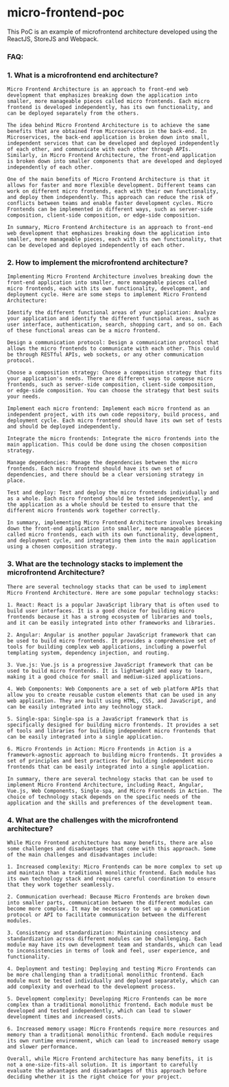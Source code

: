 # micro-frontend-poc

This PoC is an example of microfrontend architecture developed using the ReactJS, StoreJS and Webpack.

### FAQ:

### 1. What is a microfrontend end architecture?

    Micro Frontend Architecture is an approach to front-end web development that emphasizes breaking down the application into smaller, more manageable pieces called micro frontends. Each micro frontend is developed independently, has its own functionality, and can be deployed separately from the others.
    
    The idea behind Micro Frontend Architecture is to achieve the same benefits that are obtained from Microservices in the back-end. In Microservices, the back-end application is broken down into small, independent services that can be developed and deployed independently of each other, and communicate with each other through APIs. Similarly, in Micro Frontend Architecture, the front-end application is broken down into smaller components that are developed and deployed independently of each other.
    
    One of the main benefits of Micro Frontend Architecture is that it allows for faster and more flexible development. Different teams can work on different micro frontends, each with their own functionality, and deploy them independently. This approach can reduce the risk of conflicts between teams and enable faster development cycles. Micro Frontends can be implemented in different ways, such as server-side composition, client-side composition, or edge-side composition.
    
    In summary, Micro Frontend Architecture is an approach to front-end web development that emphasizes breaking down the application into smaller, more manageable pieces, each with its own functionality, that can be developed and deployed independently of each other.

### 2. How to implement the microfrontend architecture?

    Implementing Micro Frontend Architecture involves breaking down the front-end application into smaller, more manageable pieces called micro frontends, each with its own functionality, development, and deployment cycle. Here are some steps to implement Micro Frontend Architecture:
    
    Identify the different functional areas of your application: Analyze your application and identify the different functional areas, such as user interface, authentication, search, shopping cart, and so on. Each of these functional areas can be a micro frontend.
    
    Design a communication protocol: Design a communication protocol that allows the micro frontends to communicate with each other. This could be through RESTful APIs, web sockets, or any other communication protocol.
    
    Choose a composition strategy: Choose a composition strategy that fits your application's needs. There are different ways to compose micro frontends, such as server-side composition, client-side composition, or edge-side composition. You can choose the strategy that best suits your needs.
    
    Implement each micro frontend: Implement each micro frontend as an independent project, with its own code repository, build process, and deployment cycle. Each micro frontend should have its own set of tests and should be deployed independently.
    
    Integrate the micro frontends: Integrate the micro frontends into the main application. This could be done using the chosen composition strategy.
    
    Manage dependencies: Manage the dependencies between the micro frontends. Each micro frontend should have its own set of dependencies, and there should be a clear versioning strategy in place.
    
    Test and deploy: Test and deploy the micro frontends individually and as a whole. Each micro frontend should be tested independently, and the application as a whole should be tested to ensure that the different micro frontends work together correctly.
    
    In summary, implementing Micro Frontend Architecture involves breaking down the front-end application into smaller, more manageable pieces called micro frontends, each with its own functionality, development, and deployment cycle, and integrating them into the main application using a chosen composition strategy.

### 3. What are the technology stacks to implement the microfrontend Architecture?

    There are several technology stacks that can be used to implement Micro Frontend Architecture. Here are some popular technology stacks:
    
    1. React: React is a popular JavaScript library that is often used to build user interfaces. It is a good choice for building micro frontends because it has a strong ecosystem of libraries and tools, and it can be easily integrated into other frameworks and libraries.
    
    2. Angular: Angular is another popular JavaScript framework that can be used to build micro frontends. It provides a comprehensive set of tools for building complex web applications, including a powerful templating system, dependency injection, and routing.
    
    3. Vue.js: Vue.js is a progressive JavaScript framework that can be used to build micro frontends. It is lightweight and easy to learn, making it a good choice for small and medium-sized applications.
    
    4. Web Components: Web Components are a set of web platform APIs that allow you to create reusable custom elements that can be used in any web application. They are built using HTML, CSS, and JavaScript, and can be easily integrated into any technology stack.
    
    5. Single-spa: Single-spa is a JavaScript framework that is specifically designed for building micro frontends. It provides a set of tools and libraries for building independent micro frontends that can be easily integrated into a single application.
    
    6. Micro Frontends in Action: Micro Frontends in Action is a framework-agnostic approach to building micro frontends. It provides a set of principles and best practices for building independent micro frontends that can be easily integrated into a single application.
    
    In summary, there are several technology stacks that can be used to implement Micro Frontend Architecture, including React, Angular, Vue.js, Web Components, Single-spa, and Micro Frontends in Action. The choice of technology stack depends on the specific needs of the application and the skills and preferences of the development team.

### 4. What are the challenges with the microfrontend architecture?

    While Micro Frontend architecture has many benefits, there are also some challenges and disadvantages that come with this approach. Some of the main challenges and disadvantages include:
    
    1. Increased complexity: Micro Frontends can be more complex to set up and maintain than a traditional monolithic frontend. Each module has its own technology stack and requires careful coordination to ensure that they work together seamlessly.
    
    2. Communication overhead: Because Micro Frontends are broken down into smaller parts, communication between the different modules can become more complex. It may be necessary to set up a communication protocol or API to facilitate communication between the different modules.
    
    3. Consistency and standardization: Maintaining consistency and standardization across different modules can be challenging. Each module may have its own development team and standards, which can lead to inconsistencies in terms of look and feel, user experience, and functionality.
    
    4. Deployment and testing: Deploying and testing Micro Frontends can be more challenging than a traditional monolithic frontend. Each module must be tested individually and deployed separately, which can add complexity and overhead to the development process.
    
    5. Development complexity: Developing Micro Frontends can be more complex than a traditional monolithic frontend. Each module must be developed and tested independently, which can lead to slower development times and increased costs.
    
    6. Increased memory usage: Micro Frontends require more resources and memory than a traditional monolithic frontend. Each module requires its own runtime environment, which can lead to increased memory usage and slower performance.
    
    Overall, while Micro Frontend architecture has many benefits, it is not a one-size-fits-all solution. It is important to carefully evaluate the advantages and disadvantages of this approach before deciding whether it is the right choice for your project.
